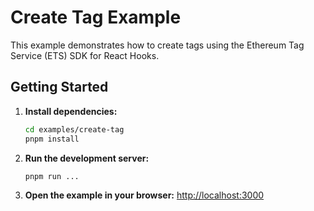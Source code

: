 # Create Tag Example

This example demonstrates how to create tags using the Ethereum Tag Service (ETS) SDK for React Hooks.

## Getting Started

1. **Install dependencies:**

   ```bash
   cd examples/create-tag
   pnpm install
   ```

2. **Run the development server:**

   ```bash
   pnpm run ...
   ```

3. **Open the example in your browser:**
   [http://localhost:3000](http://localhost:3000)
